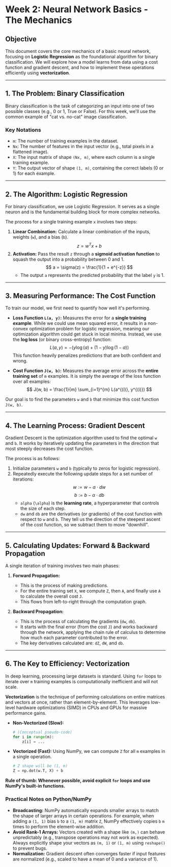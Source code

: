 # Week 2: Neural Network Basics - The Mechanics

## Objective

This document covers the core mechanics of a basic neural network, focusing on **Logistic Regression** as the foundational algorithm for binary classification. We will explore how a model learns from data using a cost function and gradient descent, and how to implement these operations efficiently using **vectorization**.

---

## 1. The Problem: Binary Classification

Binary classification is the task of categorizing an input into one of two possible classes (e.g., 0 or 1, True or False). For this week, we'll use the common example of "cat vs. no-cat" image classification.

### Key Notations

* `m`: The number of training examples in the dataset.
* `Nx`: The number of features in the input vector (e.g., total pixels in a flattened image).
* `X`: The input matrix of shape `(Nx, m)`, where each column is a single training example.
* `Y`: The output vector of shape `(1, m)`, containing the correct labels (0 or 1) for each example.

---

## 2. The Algorithm: Logistic Regression

For binary classification, we use Logistic Regression. It serves as a single neuron and is the fundamental building block for more complex networks.

The process for a single training example `x` involves two steps:

1.  **Linear Combination:** Calculate a linear combination of the inputs, weights (`w`), and a bias (`b`).
    $$ z = w^T x + b $$
2.  **Activation:** Pass the result `z` through a **sigmoid activation function** to squash the output into a probability between 0 and 1.
    $$ a = \sigma(z) = \frac{1}{1 + e^{-z}} $$
    * The output `a` represents the predicted probability that the label `y` is 1.

---

## 3. Measuring Performance: The Cost Function

To train our model, we first need to quantify how well it's performing.

* **Loss Function `L(a, y)`:** Measures the error for a **single training example**. While we could use mean squared error, it results in a non-convex optimization problem for logistic regression, meaning our optimization algorithm could get stuck in local minima. Instead, we use the **log loss** (or binary cross-entropy) function:
    $$ L(a, y) = - (y \log(a) + (1 - y) \log(1 - a)) $$
    This function heavily penalizes predictions that are both confident and wrong.

* **Cost Function `J(w, b)`:** Measures the average error across the **entire training set** of `m` examples. It is simply the average of the loss function over all examples:
    $$ J(w, b) = \frac{1}{m} \sum_{i=1}^{m} L(a^{(i)}, y^{(i)}) $$

Our goal is to find the parameters `w` and `b` that minimize this cost function `J(w, b)`.

---

## 4. The Learning Process: Gradient Descent

Gradient Descent is the optimization algorithm used to find the optimal `w` and `b`. It works by iteratively updating the parameters in the direction that most steeply decreases the cost function.

The process is as follows:
1.  Initialize parameters `w` and `b` (typically to zeros for logistic regression).
2.  Repeatedly execute the following update steps for a set number of iterations:
    $$ w := w - \alpha \cdot dw $$
    $$ b := b - \alpha \cdot db $$
    * `alpha` (`\alpha`) is the **learning rate**, a hyperparameter that controls the size of each step.
    * `dw` and `db` are the derivatives (or gradients) of the cost function with respect to `w` and `b`. They tell us the direction of the steepest ascent of the cost function, so we subtract them to move "downhill".

---

## 5. Calculating Updates: Forward & Backward Propagation

A single iteration of training involves two main phases:

1.  **Forward Propagation:**
    * This is the process of making predictions.
    * For the entire training set `X`, we compute `Z`, then `A`, and finally use `A` to calculate the overall cost `J`.
    * This flows from left-to-right through the computation graph.

2.  **Backward Propagation:**
    * This is the process of calculating the gradients (`dw`, `db`).
    * It starts with the final error (from the cost `J`) and works backward through the network, applying the chain rule of calculus to determine how much each parameter contributed to the error.
    * The key derivatives calculated are: `dZ`, `dW`, and `db`.

---

## 6. The Key to Efficiency: Vectorization

In deep learning, processing large datasets is standard. Using `for` loops to iterate over `m` training examples is computationally inefficient and will not scale.

**Vectorization** is the technique of performing calculations on entire matrices and vectors at once, rather than element-by-element. This leverages low-level hardware optimizations (SIMD) in CPUs and GPUs for massive performance gains.

* **Non-Vectorized (Slow):**
    ```python
    # (Conceptual pseudo-code)
    for i in range(m):
        z[i] = ...
    ```

* **Vectorized (Fast):**
    Using NumPy, we can compute `Z` for all `m` examples in a single operation.
    ```python
    # Z shape will be (1, m)
    Z = np.dot(w.T, X) + b
    ```

**Rule of thumb: Whenever possible, avoid explicit `for` loops and use NumPy's built-in functions.**

### Practical Notes on Python/NumPy

* **Broadcasting:** NumPy automatically expands smaller arrays to match the shape of larger arrays in certain operations. For example, when adding a `(1, 1)` bias `b` to a `(1, m)` matrix `Z`, NumPy effectively copies `b` `m` times to perform the element-wise addition.
* **Avoid Rank-1 Arrays:** Vectors created with a shape like `(m,)` can behave unpredictably (e.g., transpose operations may not work as expected). Always explicitly shape your vectors as `(m, 1)` or `(1, m)` using `reshape()` to prevent bugs.
* **Normalization:** Gradient descent often converges faster if input features are normalized (e.g., scaled to have a mean of 0 and a variance of 1).
